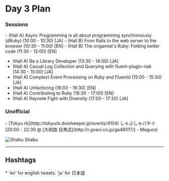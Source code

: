 <h1>Day 3 Plan</h1>
<h3>Sessions</h3>
-  (Hall A) Async Programming is all about programming synchronously (dRuby) (10:00 - 10:30) [JA]
- (Hall B) From Rails to the web server to the browser (10:30 - 11:00) [EN]
- (Hall B) The origamist's Ruby: Folding better code (11:30 - 12:00) [EN]

- (Hall A) Be a Library Developer (13:30 - 14:00) [JA]
- (Hall A) Casual Log Collection and Querying with fluent-plugin-riak (14:30 - 15:00) [JA]
- (Hall A) Complext Event Processing on Ruby and Fluentd (15:00 - 15:30) [JA]
- (Hall A) Unfactoring (16:00 - 16:30) [EN]
- (Hall A) Contributing to Ruby (16:30 - 17:00) [EN]
- (Hall A) Keynote Fight with Diversity (17:00 - 17:30) [JA]

<h3>Unofficial</h3>
- [Tokyu.rb](http://tokyurb.doorkeeper.jp/events/4104) しゃぶしゃパチイ (20:00 - 22:30 @ [大和路 目黒店](http://r.gnavi.co.jp/ga48017/) - Meguro)

![Shabu Shabu](http://r.gnst.jp/ga48017/img/ga48017w.jpg?t=1369892420)

-----------------
<h2>Hashtags</h2>
* 'en' for english tweets. 'ja' for 日本語
